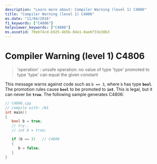 ```yaml
---
description: "Learn more about: Compiler Warning (level 1) C4806"
title: "Compiler Warning (level 1) C4806"
ms.date: "11/04/2016"
f1_keywords: ["C4806"]
helpviewer_keywords: ["C4806"]
ms.assetid: 79eb74cd-b925-4b5b-84e1-8ae6f33e38b3
---
```

# Compiler Warning (level 1) C4806

> 'operation' : unsafe operation: no value of type 'type' promoted to type 'type' can equal the given constant

This message warns against code such as `b == 3`, where `b` has type **`bool`**. The promotion rules cause **`bool`** to be promoted to **`int`**. This is legal, but it can never be **`true`**. The following sample generates C4806:

```cpp
// C4806.cpp
// compile with: /W1
int main()
{
   bool b = true;
   // try..
   // int b = true;

   if (b == 3)   // C4806
   {
      b = false;
   }
}
```
